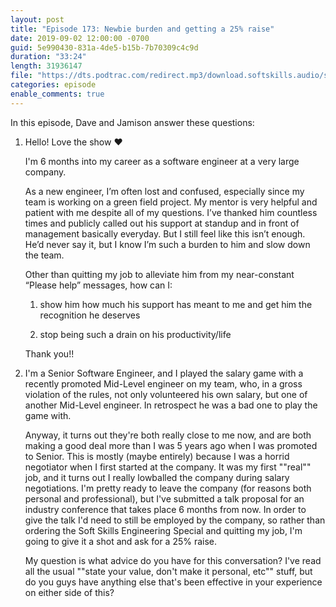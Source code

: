 ```yaml
---
layout: post
title: "Episode 173: Newbie burden and getting a 25% raise"
date: 2019-09-02 12:00:00 -0700
guid: 5e990430-831a-4de5-b15b-7b70309c4c9d
duration: "33:24"
length: 31936147
file: "https://dts.podtrac.com/redirect.mp3/download.softskills.audio/sse-173.mp3"
categories: episode
enable_comments: true
---
```


In this episode, Dave and Jamison answer these questions:

1. Hello! Love the show ❤️
   
   I'm 6 months into my career as a software engineer at a very large company.
   
   As a new engineer, I’m often lost and confused, especially since my team is working on a green field project. My mentor is very helpful and patient with me despite all of my questions. I’ve thanked him countless times and publicly called out his support at standup and in front of management basically everyday. But I still feel like this isn’t enough. He’d never say it, but I know I’m such a burden to him and slow down the team.
   
   Other than quitting my job to alleviate him from my near-constant “Please help” messages, how can I:
   
   1) show him how much his support has meant to me and get him the recognition he deserves
   
   2) stop being such a drain on his productivity/life
   
   Thank you!!


2. I'm a Senior Software Engineer, and I played the salary game with a recently promoted Mid-Level engineer on my team, who, in a gross violation of the rules, not only volunteered his own salary, but one of another Mid-Level engineer. In retrospect he was a bad one to play the game with.
   
   Anyway, it turns out they're both really close to me now, and are both making a good deal more than I was 5 years ago when I was promoted to Senior. This is mostly (maybe entirely) because I was a horrid negotiator when I first started at the company. It was my first ""real"" job, and it turns out I really lowballed the company during salary negotiations. I'm pretty ready to leave the company (for reasons both personal and professional), but I've submitted a talk proposal for an industry conference that takes place 6 months from now. In order to give the talk I'd need to still be employed by the company, so rather than ordering the Soft Skills Engineering Special and quitting my job, I'm going to give it a shot and ask for a 25% raise.
   
   My question is what advice do you have for this conversation? I've read all the usual ""state your value, don't make it personal, etc"" stuff, but do you guys have anything else that's been effective in your experience on either side of this?
